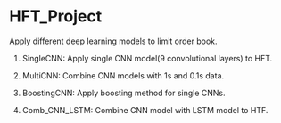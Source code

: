# HFT_Project
Apply different deep learning models to limit order book.

1. SingleCNN: 
	Apply single CNN model(9 convolutional layers) to HFT.

2. MultiCNN: 
	Combine CNN models with 1s and 0.1s data.

3. BoostingCNN: 
	Apply boosting method for single CNNs.

4. Comb_CNN_LSTM: 
	Combine CNN model with LSTM model to HTF.
